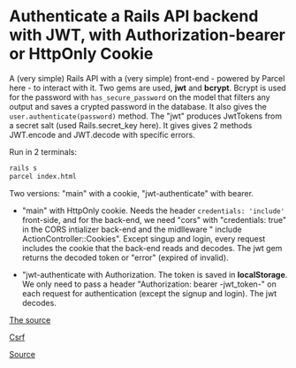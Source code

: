# Authenticate a Rails API backend with JWT, with Authorization-bearer or HttpOnly Cookie

A (very simple) Rails API with a (very simple) front-end  - powered by Parcel here - to interact with it. Two gems are used, **jwt** and **bcrypt**.
Bcrypt is used for the password with `has_secure_password` on the model that filters any output and saves a crypted password in the database. It also gives the `user.authenticate(password)` method.
The "jwt" produces JwtTokens from a secret salt (used Rails.secret_key here). It gives gives 2 methods JWT.encode and JWT.decode with specific errors.

Run in 2 terminals:

```bash
rails s
parcel index.html
```

Two versions: "main" with a cookie, "jwt-authenticate" with bearer.

- "main" with HttpOnly cookie. Needs the header `credentials: 'include'` front-side,  and for the back-end, we need "cors" with "credentials: true" in the CORS intializer back-end and the midlleware "  include ActionController::Cookies". Except singup and login, every request includes the cookie that the back-end reads and decodes. The jwt gem returns the decoded token or "error" (expired of invalid).

- "jwt-authenticate with Authorization. The token is saved in **localStorage**. We only need to pass a header "Authorization: bearer -jwt_token-" on each request for authentication (except the signup and login). The jwt decodes.

[The source](https://www.thegreatcodeadventure.com/jwt-storage-in-rails-the-right-way/)

[Csrf](https://blog.eq8.eu/article/rails-api-authentication-with-spa-csrf-tokens.html)

[Source](https://learn.co/lessons/jwt-auth-rails)

